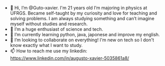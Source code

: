 - 👋 Hi, I’m @Guto-xavier. I'm 21 years old I’m majoring in physics at UFRGS. Became self-taught by my curiosity and love for teaching and solving problems. I am always studying something and can’t imagine myself without studies and research.
- 👀 I’m a huge enthusiast of science and tech.
- 🌱 I’m currently learning python, java, japonese and improve my english.
- 💞️ I’m looking to collaborate on everything! I'm new on tech so I don't know exactly what I want to study.
- 📫 How to reach me use my linkedin: https://www.linkedin.com/in/augusto-xavier-5035861a8/

